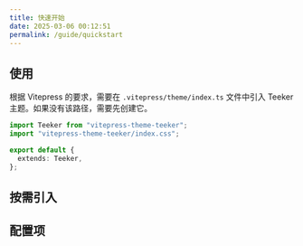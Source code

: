 ```yaml
---
title: 快速开始
date: 2025-03-06 00:12:51
permalink: /guide/quickstart
---
```


## 使用

根据 Vitepress 的要求，需要在 `.vitepress/theme/index.ts` 文件中引入 Teeker 主题。如果没有该路径，需要先创建它。

```ts
import Teeker from "vitepress-theme-teeker";
import "vitepress-theme-teeker/index.css";

export default {
  extends: Teeker,
};
```

## 按需引入

## 配置项
